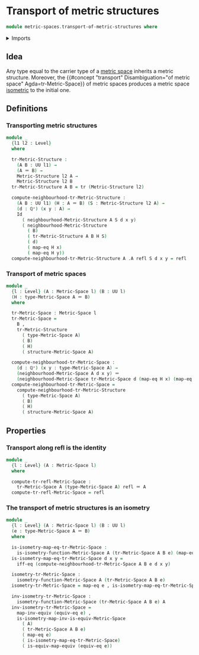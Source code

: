 # Transport of metric structures

```agda
module metric-spaces.transport-of-metric-structures where
```

<details><summary>Imports</summary>

```agda
open import elementary-number-theory.positive-rational-numbers

open import foundation.action-on-identifications-functions
open import foundation.binary-relations
open import foundation.binary-transport
open import foundation.cartesian-product-types
open import foundation.contractible-types
open import foundation.dependent-pair-types
open import foundation.equality-dependent-pair-types
open import foundation.equivalences
open import foundation.function-extensionality
open import foundation.function-types
open import foundation.identity-types
open import foundation.logical-equivalences
open import foundation.propositions
open import foundation.sets
open import foundation.subtypes
open import foundation.torsorial-type-families
open import foundation.transport-along-identifications
open import foundation.univalence
open import foundation.universe-levels

open import metric-spaces.functions-metric-spaces
open import metric-spaces.isometry-metric-spaces
open import metric-spaces.metric-spaces
open import metric-spaces.neighbourhood-relations
```

</details>

## Idea

Any type equal to the carrier type of a
[metric space](metric-spaces.metric-spaces.md) inherits a metric structure.
Moreover, the
{{#concept "transport" Disambiguation="of metric space" Agda=tr-Metric-Space}}
of metric spaces produces a metric space
[isometric](metric-spaces.isometry-metric-spaces) to the initial one.

## Definitions

### Transporting metric structures

```agda
module _
  {l1 l2 : Level}
  where

  tr-Metric-Structure :
    (A B : UU l1) →
    (A ＝ B) →
    Metric-Structure l2 A →
    Metric-Structure l2 B
  tr-Metric-Structure A B = tr (Metric-Structure l2)

  compute-neighbourhood-tr-Metric-Structure :
    (A B : UU l1) (H : A ＝ B) (S : Metric-Structure l2 A) →
    (d : ℚ⁺) (x y : A) →
    Id
      ( neighbourhood-Metric-Structure A S d x y)
      ( neighbourhood-Metric-Structure
        ( B)
        ( tr-Metric-Structure A B H S)
        ( d)
        ( map-eq H x)
        ( map-eq H y))
  compute-neighbourhood-tr-Metric-Structure A .A refl S d x y = refl
```

### Transport of metric spaces

```agda
module _
  {l : Level} (A : Metric-Space l) (B : UU l)
  (H : type-Metric-Space A ＝ B)
  where

  tr-Metric-Space : Metric-Space l
  tr-Metric-Space =
    B ,
    tr-Metric-Structure
      ( type-Metric-Space A)
      ( B)
      ( H)
      ( structure-Metric-Space A)

  compute-neighbourhood-tr-Metric-Space :
    (d : ℚ⁺) (x y : type-Metric-Space A) →
    (neighbourhood-Metric-Space A d x y) ＝
    (neighbourhood-Metric-Space tr-Metric-Space d (map-eq H x) (map-eq H y))
  compute-neighbourhood-tr-Metric-Space =
    compute-neighbourhood-tr-Metric-Structure
      ( type-Metric-Space A)
      ( B)
      ( H)
      ( structure-Metric-Space A)
```

## Properties

### Transport along refl is the identity

```agda
module _
  {l : Level} (A : Metric-Space l)
  where

  compute-tr-refl-Metric-Space :
    tr-Metric-Space A (type-Metric-Space A) refl ＝ A
  compute-tr-refl-Metric-Space = refl
```

### The transport of metric structures is an isometry

```agda
module _
  {l : Level} (A : Metric-Space l) (B : UU l)
  (e : type-Metric-Space A ＝ B)
  where

  is-isometry-map-eq-tr-Metric-Space :
    is-isometry-function-Metric-Space A (tr-Metric-Space A B e) (map-eq e)
  is-isometry-map-eq-tr-Metric-Space d x y =
    iff-eq (compute-neighbourhood-tr-Metric-Space A B e d x y)

  isometry-tr-Metric-Space :
    isometry-function-Metric-Space A (tr-Metric-Space A B e)
  isometry-tr-Metric-Space = map-eq e , is-isometry-map-eq-tr-Metric-Space

  inv-isometry-tr-Metric-Space :
    isometry-function-Metric-Space (tr-Metric-Space A B e) A
  inv-isometry-tr-Metric-Space =
    map-inv-equiv (equiv-eq e) ,
    is-isometry-map-inv-is-equiv-Metric-Space
      ( A)
      ( tr-Metric-Space A B e)
      ( map-eq e)
      ( is-isometry-map-eq-tr-Metric-Space)
      ( is-equiv-map-equiv (equiv-eq e))
```
